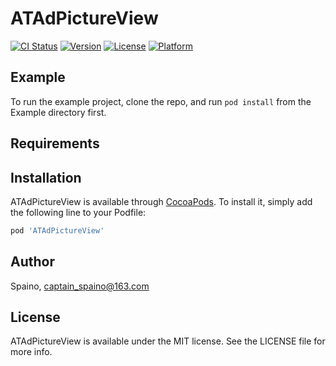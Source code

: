 # ATAdPictureView

[![CI Status](https://img.shields.io/travis/Spaino/ATAdPictureView.svg?style=flat)](https://travis-ci.org/Spaino/ATAdPictureView)
[![Version](https://img.shields.io/cocoapods/v/ATAdPictureView.svg?style=flat)](https://cocoapods.org/pods/ATAdPictureView)
[![License](https://img.shields.io/cocoapods/l/ATAdPictureView.svg?style=flat)](https://cocoapods.org/pods/ATAdPictureView)
[![Platform](https://img.shields.io/cocoapods/p/ATAdPictureView.svg?style=flat)](https://cocoapods.org/pods/ATAdPictureView)

## Example

To run the example project, clone the repo, and run `pod install` from the Example directory first.

## Requirements

## Installation

ATAdPictureView is available through [CocoaPods](https://cocoapods.org). To install
it, simply add the following line to your Podfile:

```ruby
pod 'ATAdPictureView'
```

## Author

Spaino, captain_spaino@163.com

## License

ATAdPictureView is available under the MIT license. See the LICENSE file for more info.
